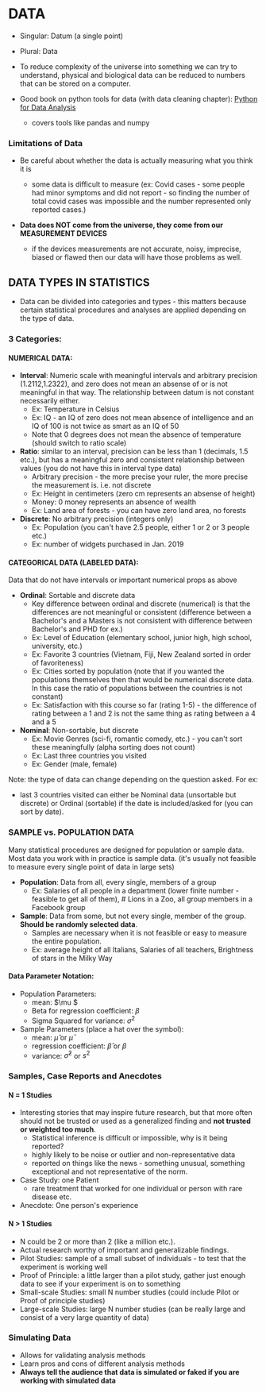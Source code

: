 # DATA

- Singular: Datum (a single point)
- Plural: Data
- To reduce complexity of the universe into something we can try to understand, physical and biological data can be reduced to numbers that can be stored on a computer.

- Good book on python tools for data (with data cleaning chapter): [Python for Data Analysis](https://wesmckinney.com/book/)
  - covers tools like pandas and numpy

### Limitations of Data

- Be careful about whether the data is actually measuring what you think it is
  - some data is difficult to measure (ex: Covid cases - some people had minor symptoms and did not report - so finding the number of total covid cases was impossible and the number represented only reported cases.)
- **Data does NOT come from the universe, they come from our MEASUREMENT DEVICES**

  - if the devices measurements are not accurate, noisy, imprecise, biased or flawed then our data will have those problems as well.

## DATA TYPES IN STATISTICS

- Data can be divided into categories and types - this matters because certain statistical procedures and analyses are applied depending on the type of data.

### 3 Categories:

#### NUMERICAL DATA:

- **Interval**: Numeric scale with meaningful intervals and arbitrary precision (1.2112,1.2322), and zero does not mean an absense of or is not meaningful in that way. The relationship between datum is not constant necessarily either.
  - Ex: Temperature in Celsius
  - Ex: IQ - an IQ of zero does not mean absence of intelligence and an IQ of 100 is not twice as smart as an IQ of 50
  - Note that 0 degrees does not mean the absence of temperature (should switch to ratio scale)
- **Ratio**: similar to an interval, precision can be less than 1 (decimals, 1.5 etc.), but has a meaningful zero and consistent relationship between values (you do not have this in interval type data)
  - Arbitrary precision - the more precise your ruler, the more precise the measurement is. i.e. not discrete
  - Ex: Height in centimeters (zero cm represents an absense of height)
  - Money: 0 money represents an absence of wealth
  - Ex: Land area of forests - you can have zero land area, no forests
- **Discrete**: No arbitrary precision (integers only)
  - Ex: Population (you can't have 2.5 people, either 1 or 2 or 3 people etc.)
  - Ex: number of widgets purchased in Jan. 2019

#### CATEGORICAL DATA (LABELED DATA):

Data that do not have intervals or important numerical props as above

- **Ordinal**: Sortable and discrete data
  - Key difference between ordinal and discrete (numerical) is that the differences are not meaningful or consistent (difference between a Bachelor's and a Masters is not consistent with difference between Bachelor's and PHD for ex.)
  - Ex: Level of Education (elementary school, junior high, high school, university, etc.)
  - Ex: Favorite 3 countries (Vietnam, Fiji, New Zealand sorted in order of favoriteness)
  - Ex: Cities sorted by population (note that if you wanted the populations themselves then that would be numerical discrete data. In this case the ratio of populations between the countries is not constant)
  - Ex: Satisfaction with this course so far (rating 1-5) - the difference of rating between a 1 and 2 is not the same thing as rating between a 4 and a 5
- **Nominal**: Non-sortable, but discrete
  - Ex: Movie Genres (sci-fi, romantic comedy, etc.) - you can't sort these meaningfully (alpha sorting does not count)
  - Ex: Last three countries you visited
  - Ex: Gender (male, female)

Note: the type of data can change depending on the question asked. For ex:

- last 3 countries visited can either be Nominal data (unsortable but discrete) or Ordinal (sortable) if the date is included/asked for (you can sort by date).

### SAMPLE vs. POPULATION DATA

Many statistical procedures are designed for population or sample data.
Most data you work with in practice is sample data. (it's usually not feasible to measure every single point of data in large sets)

- **Population**: Data from all, every single, members of a group
  - Ex: Salaries of all people in a department (lower finite number - feasible to get all of them), # Lions in a Zoo, all group members in a Facebook group
- **Sample**: Data from some, but not every single, member of the group. **Should be randomly selected data**.
  - Samples are necessary when it is not feasible or easy to measure the entire population.
  - Ex: average height of all Italians, Salaries of all teachers, Brightness of stars in the Milky Way

#### Data Parameter Notation:

- Population Parameters:
  - mean: $\mu $
  - Beta for regression coefficient: $\beta$
  - Sigma Squared for variance: $\sigma^2$
- Sample Parameters (place a hat over the symbol):
  - mean: $\hat{\mu}$ or $\bar{\mu}$
  - regression coefficient: $\hat{\beta}$ or $\beta$
  - variance: $\hat \sigma^2$ or $s^2$

### Samples, Case Reports and Anecdotes

#### N = 1 Studies

- Interesting stories that may inspire future research, but that more often should not be trusted or used as a generalized finding and **not trusted or weighted too much**.
  - Statistical inference is difficult or impossible, why is it being reported?
  - highly likely to be noise or outlier and non-representative data
  - reported on things like the news - something unusual, something exceptional and not representative of the norm.
- Case Study: one Patient
  - rare treatment that worked for one individual or person with rare disease etc.
- Anecdote: One person's experience

#### N > 1 Studies

- N could be 2 or more than 2 (like a million etc.).
- Actual research worthy of important and generalizable findings.
- Pilot Studies: sample of a small subset of individuals - to test that the experiment is working well
- Proof of Principle: a little larger than a pilot study, gather just enough data to see if your experiment is on to something
- Small-scale Studies: small N number studies (could include Pilot or Proof of principle studies)
- Large-scale Studies: large N number studies (can be really large and consist of a very large quantity of data)

### Simulating Data

- Allows for validating analysis methods
- Learn pros and cons of different analysis methods
- **Always tell the audience that data is simulated or faked if you are working with simulated data**
